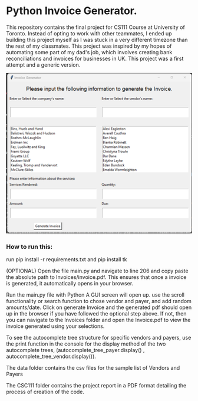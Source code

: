 # Python Invoice Generator.

This repository contains the final project for CS111 Course at University of Toronto. Instead of opting to work with other teammates, I ended up building this project myself as I was stuck in a very different timezone than the rest of my classmates. This project was inspired by my hopes of automating some part of my dad's job, which involves creating bank reconciliations and invoices for businesses in UK. This project was a first attempt and a generic version. 

![Invoice Generator Screen](image.png)
### How to run this:

run  pip install -r requirements.txt and pip install tk

(OPTIONAL) Open the file main.py and navigate to line 206 and copy paste the absolute path to Invoices/invoice.pdf. This ensures that once a invoice is generated, it automatically opens in your browser.

Run the main.py file with Python
A GUI screen will open up. use the scroll functionality or search function to chose vendor and payer, and add random amounts/date.
Click on generate Invoice and the generated pdf should open up in the browser if you have followed the optional step above. If not, then you can navigate to the Invoices folder and open the Invoice.pdf to view the invoice generated using your selections.


To see the autocomplete tree structure for specific vendors and payers, use the print function in the console for the display method of the two autocomplete trees, (autocomplete_tree_payer.display() , autocomplete_tree_vendor.display()).

The data folder contains the csv files for the sample list of Vendors and Payers

The CSC111 folder contains the project report in a PDF format detailing the process of creation of the code.

